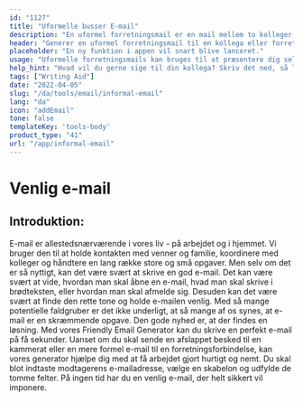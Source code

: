 ```yaml
---
id: "1127"
title: "Uformelle busser E-mail"
description: "En uformel forretningsmail er en mail mellem to kolleger eller forretningspartnere, som ikke er alt for formel. Det er en måde at opbygge et forhold og etablere en relation med den person, du sender en mail til."
header: "Generer en uformel forretningsmail til en kollega eller forretningspartner."
placeholder: "En ny funktion i appen vil snart blive lanceret."
usage: "Uformelle forretningsmails kan bruges til at præsentere dig selv for en ny kollega eller forretningspartner, og de kan også bruges til at opbygge et forhold til en person, du allerede har mødt."
help_hint: "Hvad vil du gerne sige til din kollega? Skriv det ned, så laver vi det om til en uformel forretningsmail."
tags: ["Writing Aid"]
date: "2022-04-05"
slug: "/da/tools/email/informal-email"
lang: "da"
icon: "addEmail"
tone: false
templateKey: 'tools-body'
product_type: "41"
url: "/app/informal-email"
---
```


# Venlig e-mail

## Introduktion:

E-mail er allestedsnærværende i vores liv - på arbejdet og i hjemmet. Vi bruger den til at holde kontakten med venner og familie, koordinere med kolleger og håndtere en lang række store og små opgaver. Men selv om det er så nyttigt, kan det være svært at skrive en god e-mail. Det kan være svært at vide, hvordan man skal åbne en e-mail, hvad man skal skrive i brødteksten, eller hvordan man skal afmelde sig. Desuden kan det være svært at finde den rette tone og holde e-mailen venlig. Med så mange potentielle faldgruber er det ikke underligt, at så mange af os synes, at e-mail er en skræmmende opgave. Den gode nyhed er, at der findes en løsning. Med vores Friendly Email Generator kan du skrive en perfekt e-mail på få sekunder. Uanset om du skal sende en afslappet besked til en kammerat eller en mere formel e-mail til en forretningsforbindelse, kan vores generator hjælpe dig med at få arbejdet gjort hurtigt og nemt. Du skal blot indtaste modtagerens e-mailadresse, vælge en skabelon og udfylde de tomme felter. På ingen tid har du en venlig e-mail, der helt sikkert vil imponere.
